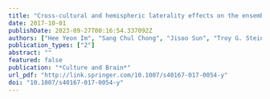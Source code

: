 ```yaml
---
title: "Cross-cultural and hemispheric laterality effects on the ensemble coding of emotion in facial crowds"
date: 2017-10-01
publishDate: 2023-09-27T00:16:54.337092Z
authors: ["Hee Yeon Im", "Sang Chul Chong", "Jisoo Sun", "Troy G. Steiner", "Daniel N. Albohn", "Reginald B. Adams", "Kestutis Kveraga"]
publication_types: ["2"]
abstract: ""
featured: false
publication: "*Culture and Brain*"
url_pdf: "http://link.springer.com/10.1007/s40167-017-0054-y"
doi: "10.1007/s40167-017-0054-y"
---
```


